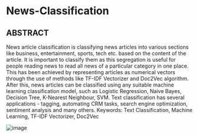# News-Classification

## ABSTRACT
News article classification is classifying news articles into various sections like business, entertainment, sports, tech etc. based on the content of the article. It is important to classify them as this segregation is useful for people reading news to read all news of a particular category in one place. This has been achieved by representing articles as numerical vectors through the use of methods like TF-IDF Vectorizer and Doc2Vec algorithm. After this, news articles can be classified using any suitable machine learning classification model, such as Logistic Regression, Naive Bayes, Decision Tree, K-Nearest Neighbour, SVM. Text classification has several applications - tagging, automating CRM tasks, search engine optimization, sentiment analysis and many others.
Keywords: Text Classification, Machine Learning, TF-IDF Vectorizer, Doc2Vec

![image](https://user-images.githubusercontent.com/72100782/167931065-3bdea37a-87b1-4a0e-a7a2-8d839be5b510.png)
